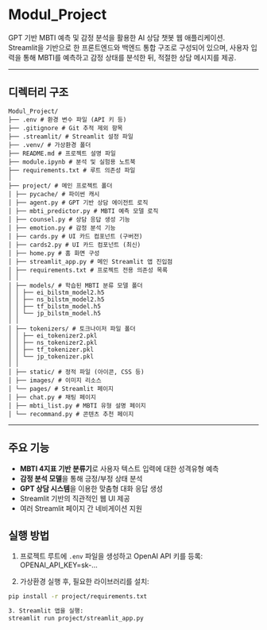 # Modul_Project

GPT 기반 MBTI 예측 및 감정 분석을 활용한 AI 상담 챗봇 웹 애플리케이션.  
Streamlit을 기반으로 한 프론트엔드와 백엔드 통합 구조로 구성되어 있으며, 사용자 입력을 통해 MBTI를 예측하고 감정 상태를 분석한 뒤, 적절한 상담 메시지를 제공.


---

## 디렉터리 구조
```
Modul_Project/
├── .env # 환경 변수 파일 (API 키 등)
├── .gitignore # Git 추적 제외 항목
├── .streamlit/ # Streamlit 설정 파일
├── .venv/ # 가상환경 폴더
├── README.md # 프로젝트 설명 파일
├── module.ipynb # 분석 및 실험용 노트북
├── requirements.txt # 루트 의존성 파일
│
├── project/ # 메인 프로젝트 폴더
│ ├── pycache/ # 파이썬 캐시
│ ├── agent.py # GPT 기반 상담 에이전트 로직
│ ├── mbti_predictor.py # MBTI 예측 모델 로직
│ ├── counsel.py # 상담 응답 생성 기능
│ ├── emotion.py # 감정 분석 기능
│ ├── cards.py # UI 카드 컴포넌트 (구버전)
│ ├── cards2.py # UI 카드 컴포넌트 (최신)
│ ├── home.py # 홈 화면 구성
│ ├── streamlit_app.py # 메인 Streamlit 앱 진입점
│ ├── requirements.txt # 프로젝트 전용 의존성 목록
│ │
│ ├── models/ # 학습된 MBTI 분류 모델 폴더
│ │ ├── ei_bilstm_model2.h5
│ │ ├── ns_bilstm_model2.h5
│ │ ├── tf_bilstm_model.h5
│ │ └── jp_bilstm_model.h5
│ │
│ ├── tokenizers/ # 토크나이저 파일 폴더
│ │ ├── ei_tokenizer2.pkl
│ │ ├── ns_tokenizer2.pkl
│ │ ├── tf_tokenizer.pkl
│ │ └── jp_tokenizer.pkl
│ │
│ ├── static/ # 정적 파일 (아이콘, CSS 등)
│ ├── images/ # 이미지 리소스
│ └── pages/ # Streamlit 페이지
│ ├── chat.py # 채팅 페이지
│ ├── mbti_list.py # MBTI 유형 설명 페이지
│ └── recommand.py # 콘텐츠 추천 페이지
```

---
## 주요 기능
- **MBTI 4지표 기반 분류기**로 사용자 텍스트 입력에 대한 성격유형 예측
- **감정 분석 모델**을 통해 긍정/부정 상태 분석
- **GPT 상담 시스템**을 이용한 맞춤형 대화 응답 생성
- Streamlit 기반의 직관적인 웹 UI 제공
- 여러 Streamlit 페이지 간 네비게이션 지원

## 실행 방법
1. 프로젝트 루트에 `.env` 파일을 생성하고 OpenAI API 키를 등록:
OPENAI_API_KEY=sk-...

2. 가상환경 실행 후, 필요한 라이브러리를 설치:
```bash
pip install -r project/requirements.txt

3. Streamlit 앱을 실행:
streamlit run project/streamlit_app.py
